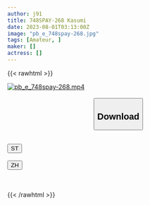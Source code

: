 ```yaml
---
author: j91
title: 748SPAY-268 Kasumi
date: 2023-08-01T03:13:00Z
image: "pb_e_748spay-268.jpg"
tags: [Amateur, ]
maker: []
actress: []
---
```



{{< rawhtml >}}

<div class="video" data-videoid="AKkldqdWRJiX6KP">
    <a href="javascript:;">
        <img src="https://my.j91.asia/posts/pb_e_748spay-268/pb_e_748spay-268.jpg" width="WIDTH" height="HEIGHT" alt="pb_e_748spay-268.mp4" loading="lazy">
    </a>
</div>

<script type="text/javascript" src="https://j91.asia/asset/on-demand-st.js"></script>

<br>
  <link rel="stylesheet" href="https://j91.asia/asset/bs5.css">
  
  <center>
  <button class="btn btn-primary" type="button" data-bs-toggle="collapse" data-bs-target=".multi-collapse" aria-expanded="false" aria-controls="multiCollapseExample1 multiCollapseExample2"><h2>Download</h2></button></center>
</p>
<div class="row">
  <div class="col">
    <div class="collapse multi-collapse" id="multiCollapseExample1">
      <div class="card card-body">
	      	      <br>
<div class="buttons">  
<a href="https://streamtape.to/v/AKkldqdWRJiX6KP"><button class="btn-hover color-3"><i class="fa fa-download"></i> ST</button></a></div>
    </div>
  </div>
</div>
  <div class="col">
    <div class="collapse multi-collapse" id="multiCollapseExample2">
      <div class="card card-body">
	      <br>
<div class="buttons">
    <a href="https://lylxan.com/nizpsz08r37d.html"><button class="btn-hover color-9"><i class="fa fa-download"></i> ZH</button></a></div>
<br><br>
      </div>
    </div>
  </div>
</div>

{{< /rawhtml >}}